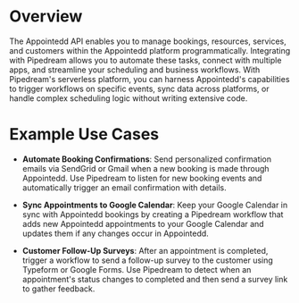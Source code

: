 # Overview

The Appointedd API enables you to manage bookings, resources, services, and customers within the Appointedd platform programmatically. Integrating with Pipedream allows you to automate these tasks, connect with multiple apps, and streamline your scheduling and business workflows. With Pipedream's serverless platform, you can harness Appointedd's capabilities to trigger workflows on specific events, sync data across platforms, or handle complex scheduling logic without writing extensive code.

# Example Use Cases

- **Automate Booking Confirmations**: Send personalized confirmation emails via SendGrid or Gmail when a new booking is made through Appointedd. Use Pipedream to listen for new booking events and automatically trigger an email confirmation with details.

- **Sync Appointments to Google Calendar**: Keep your Google Calendar in sync with Appointedd bookings by creating a Pipedream workflow that adds new Appointedd appointments to your Google Calendar and updates them if any changes occur in Appointedd.

- **Customer Follow-Up Surveys**: After an appointment is completed, trigger a workflow to send a follow-up survey to the customer using Typeform or Google Forms. Use Pipedream to detect when an appointment's status changes to completed and then send a survey link to gather feedback.
